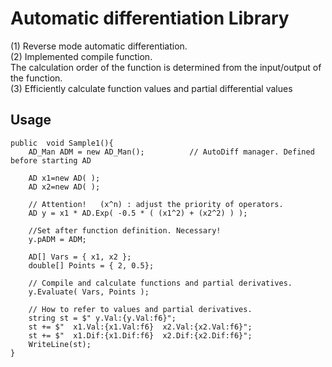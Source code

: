 # Automatic differentiation Library 
(1) Reverse mode automatic differentiation.  
(2) Implemented compile function.  
    The calculation order of the function is determined from the input/output of the function.  
(3) Efficiently calculate function values ​​and partial differential values  

## Usage
```
public  void Sample1(){
    AD_Man ADM = new AD_Man();          // AutoDiff manager. Defined before starting AD

    AD x1=new AD( );
    AD x2=new AD( );

    // Attention!   (x^n) : adjust the priority of operators.
    AD y = x1 * AD.Exp( -0.5 * ( (x1^2) + (x2^2) ) );

    //Set after function definition. Necessary! 
    y.pADM = ADM;

    AD[] Vars = { x1, x2 };
    double[] Points = { 2, 0.5};
    
    // Compile and calculate functions and partial derivatives.
    y.Evaluate( Vars, Points );
        
    // How to refer to values ​​and partial derivatives.
    string st = $" y.Val:{y.Val:f6}";
    st += $"  x1.Val:{x1.Val:f6}  x2.Val:{x2.Val:f6}";
    st += $"  x1.Dif:{x1.Dif:f6}  x2.Dif:{x2.Dif:f6}";
    WriteLine(st);
}
```
